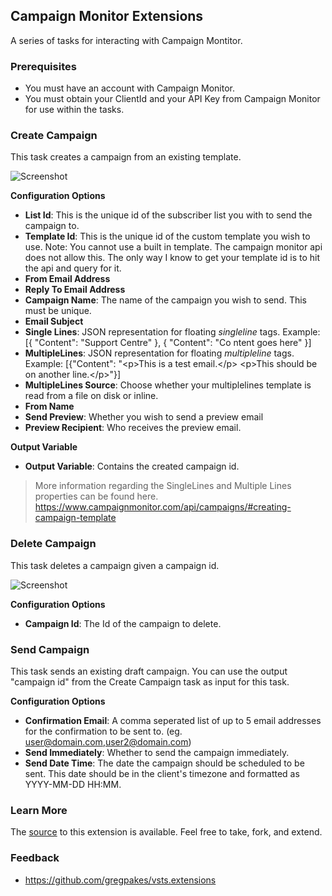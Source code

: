 ## Campaign Monitor Extensions ##

A series of tasks for interacting with Campaign Montitor.

### Prerequisites

* You must have an account with Campaign Monitor.
* You must obtain your ClientId and your API Key from Campaign Monitor for use within the tasks.

### Create Campaign

This task creates a campaign from an existing template.

![Screenshot](https://raw.githubusercontent.com/gregpakes/vsts.extensions/master/Extensions/CampaignMonitor/screenshots/createcampaign.PNG)

**Configuration Options**

* **List Id**: This is the unique id of the subscriber list you with to send the campaign to.
* **Template Id**: This is the unique id of the custom template you wish to use.  Note: You cannot use a built in template.  The campaign monitor api does not allow this.  The only way I know to get your template id is to hit the api and query for it.
* **From Email Address**
* **Reply To Email Address**
* **Campaign Name**: The name of the campaign you wish to send.  This must be unique.
* **Email Subject**
* **Single Lines**: JSON representation for floating *singleline* tags.  Example: [{ "Content": "Support Centre" }, { "Content": "Co ntent goes here" }]
* **MultipleLines**: JSON representation for floating *multipleline* tags.  Example: [{"Content": "&lt;p&gt;This is a test email.&lt;/p&gt; &lt;p&gt;This should be on another line.&lt;/p&gt;"}]
* **MultipleLines Source**: Choose whether your multiplelines template is read from a file on disk or inline.
* **From Name**
* **Send Preview**: Whether you wish to send a preview email
* **Preview Recipient**: Who receives the preview email.

**Output Variable**
* **Output Variable**: Contains the created campaign id.

> More information regarding the SingleLines and Multiple Lines properties can be found here. https://www.campaignmonitor.com/api/campaigns/#creating-campaign-template

### Delete Campaign

This task deletes a campaign given a campaign id.

![Screenshot](https://raw.githubusercontent.com/gregpakes/vsts.extensions/master/Extensions/CampaignMonitor/screenshots/deletecampaign.PNG)

**Configuration Options**

* **Campaign Id**: The Id of the campaign to delete.

### Send Campaign

This task sends an existing draft campaign.  You can use the output "campaign id" from the Create Campaign task as input for this task.

**Configuration Options**

* **Confirmation Email**: A comma seperated list of up to 5 email addresses for the confirmation to be sent to. (eg. user@domain.com,user2@domain.com)
* **Send Immediately**: Whether to send the campaign immediately.
* **Send Date Time**: The date the campaign should be scheduled to be sent. This date should be in the client's timezone and formatted as YYYY-MM-DD HH:MM.

### Learn More

The [source](https://github.com/gregpakes/vsts.extensions) to this extension is available. Feel free to take, fork, and extend.

### Feedback ###
- https://github.com/gregpakes/vsts.extensions
